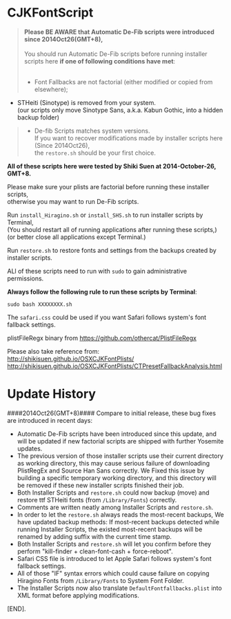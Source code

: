 CJKFontScript
=============

> <b>Please BE AWARE that Automatic De-Fib scripts were introduced since 2014Oct26(GMT+8),</b><br><br>
> You should run Automatic De-Fib scripts before running installer scripts here <b>if one of following conditions have met</b>:<br><br>
> - Font Fallbacks are not factorial (either modified or copied from elsewhere);
- STHeiti (Sinotype) is removed from your system.<br>(our scripts only move Sinotype Sans, a.k.a. Kabun Gothic, into a hidden backup folder)
> - De-fib Scripts matches system versions.<br>If you want to recover modifications made by installer scripts here (Since 2014Oct26),<br>the `restore.sh` should be your first choice.

<b>All of these scripts here were tested by Shiki Suen at 2014-October-26, GMT+8.</b>

Please make sure your plists are factorial before running these installer scripts,<br> otherwise you may want to run De-Fib scripts.

Run `install_Hiragino.sh`	or `install_SHS.sh` to run installer scripts by Terminal,<br>
(You should restart all of running applications after running these scripts,)<br>
(or better close all applications except Terminal.)

Run `restore.sh` to restore fonts and settings from the backups created by installer scripts.

ALl of these scripts need to run with `sudo` to gain administrative permissions.

<b>Always follow the following rule to run these scripts by Terminal</b>:
<pre><code>sudo bash XXXXXXXX.sh</code></pre>

The `safari.css` could be used if you want Safari follows system's font fallback settings.

plistFileRegx binary from <https://github.com/othercat/PlistFileRegx>


Please also take reference from:<br><http://shikisuen.github.io/OSXCJKFontPlists/><br><http://shikisuen.github.io/OSXCJKFontPlists/CTPresetFallbackAnalysis.html>

Update History
=============
####2014Oct26(GMT+8)####
Compare to initial release, these bug fixes are introduced in recent days:

- Automatic De-Fib scripts have been introduced since this update, and will be updated if new factorial scripts are shipped with further Yosemite updates.
- The previous version of those installer scripts use their current
directory as working directory, this may cause serious failure of downloading PlistRegEx and Source Han Sans correctly. We Fixed this issue by building a specific temporary working directory, and this directory will be removed if these new installer scripts
finished their job.
- Both Installer Scripts and `restore.sh` could now backup (move) and restore ttf STHeiti fonts (from `/Library/Fonts`) correctly.
- Comments are written neatly among Installer Scripts and `restore.sh`.
- In order to let the `restore.sh` always reads the most-recent backups, We have updated backup methods: If most-recent backups detected while running Installer Scripts, the existed most-recent backups will be renamed by adding suffix with the current time stamp.
- Both Installer Scripts and `restore.sh` will let you confirm before they perform "kill-finder + clean-font-cash + force-reboot".
- Safari CSS file is introduced to let Apple Safari follows system's font fallback settings.
- All of those "IF" syntax errors which could cause failure on copying Hiragino Fonts from `/Library/Fonts` to System Font Folder.
- The Installer Scripts now also translate `DefaultFontfallbacks.plist` into XML format before applying modifications.

[END].